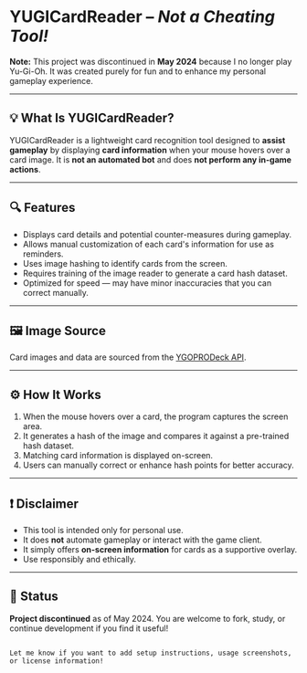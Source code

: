 # YUGICardReader – *Not a Cheating Tool!*

**Note:** This project was discontinued in **May 2024** because I no longer play Yu-Gi-Oh. It was created purely for fun and to enhance my personal gameplay experience.

---

## 💡 What Is YUGICardReader?

YUGICardReader is a lightweight card recognition tool designed to **assist gameplay** by displaying **card information** when your mouse hovers over a card image. It is **not an automated bot** and does **not perform any in-game actions**.

---

## 🔍 Features

- Displays card details and potential counter-measures during gameplay.
- Allows manual customization of each card's information for use as reminders.
- Uses image hashing to identify cards from the screen.
- Requires training of the image reader to generate a card hash dataset.
- Optimized for speed — may have minor inaccuracies that you can correct manually.

---

## 🖼️ Image Source

Card images and data are sourced from the [YGOPRODeck API](https://ygoprodeck.com/).

---

## ⚙️ How It Works

1. When the mouse hovers over a card, the program captures the screen area.
2. It generates a hash of the image and compares it against a pre-trained hash dataset.
3. Matching card information is displayed on-screen.
4. Users can manually correct or enhance hash points for better accuracy.

---

## ❗ Disclaimer

- This tool is intended only for personal use.
- It does **not** automate gameplay or interact with the game client.
- It simply offers **on-screen information** for cards as a supportive overlay.
- Use responsibly and ethically.

---

## 📌 Status

**Project discontinued** as of May 2024. You are welcome to fork, study, or continue development if you find it useful!
```

Let me know if you want to add setup instructions, usage screenshots, or license information!

